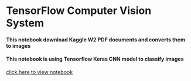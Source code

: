 # TensorFlow Computer Vision System

#### This notebook download Kaggle W2 PDF documents and converts them to images
#### This notebook is using Tensorflow Keras CNN model to classify images

[click here to view notebook](https://github.com/akorostelev83/tensorflow-computer-vision/blob/main/tensorflow-computer-vision-classification-notebook.ipynb)
